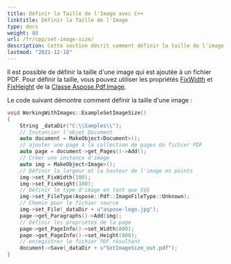 ```yaml
---
title: Définir la Taille de l'Image avec C++
linktitle: Définir la Taille de l'Image
type: docs
weight: 80
url: /fr/cpp/set-image-size/
description: Cette section décrit comment définir la taille de l'image dans un fichier PDF en utilisant la bibliothèque C++.
lastmod: "2021-12-18"
---
```


Il est possible de définir la taille d'une image qui est ajoutée à un fichier PDF. Pour définir la taille, vous pouvez utiliser les propriétés [FixWidth](https://reference.aspose.com/pdf/cpp/class/aspose.pdf.image#a08f2f92b184632385eab19fb96c6d40e) et [FixHeight](https://reference.aspose.com/pdf/cpp/class/aspose.pdf.image#aed67b52e058b97df6931c214d7092dfa) de la [Classe Aspose.Pdf.Image](https://reference.aspose.com/pdf/cpp/class/aspose.pdf.image).

Le code suivant démontre comment définir la taille d'une image :

```cpp
void WorkingWithImages::ExampleSetImageSize()
{
    String _dataDir("C:\\Samples\\");
    // Instancier l'objet Document
    auto document = MakeObject<Document>();
    // ajouter une page à la collection de pages du fichier PDF
    auto page = document->get_Pages()->Add();
    // Créer une instance d'image
    auto img = MakeObject<Image>();
    // Définir la largeur et la hauteur de l'image en points
    img->set_FixWidth(100);
    img->set_FixHeight(100);
    // Définir le type d'image en tant que SVG
    img->set_FileType(Aspose::Pdf::ImageFileType::Unknown);
    // Chemin pour le fichier source
    img->set_File(_dataDir + u"aspose-logo.jpg");
    page->get_Paragraphs()->Add(img);
    // Définir les propriétés de la page
    page->get_PageInfo()->set_Width(800);
    page->get_PageInfo()->set_Height(800);
    // enregistrer le fichier PDF résultant
    document->Save(_dataDir + u"SetImageSize_out.pdf");
}
```